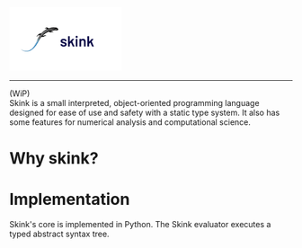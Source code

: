 <img width="200" src="./logo.png" alt="Skink"></img>
<hr>
(WiP)<br>
Skink is a small interpreted, object-oriented programming language designed for ease of use and safety with a static type system. It also has some features for numerical analysis and computational science. 

# Why skink?

# Implementation
Skink's core is implemented in Python. The Skink evaluator executes a typed abstract syntax tree. 

